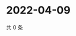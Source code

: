 # 2022-04-09

共 0 条

<!-- BEGIN WEIBO -->
<!-- 最后更新时间 Sat Apr 09 2022 23:15:44 GMT+0800 (China Standard Time) -->

<!-- END WEIBO -->

